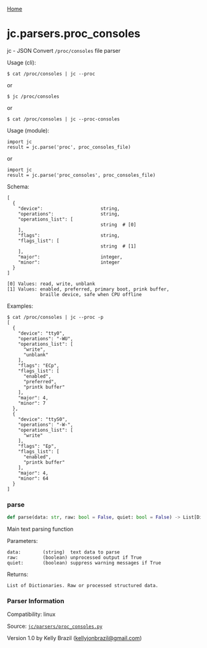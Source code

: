 [Home](https://kellyjonbrazil.github.io/jc/)
<a id="jc.parsers.proc_consoles"></a>

# jc.parsers.proc\_consoles

jc - JSON Convert `/proc/consoles` file parser

Usage (cli):

    $ cat /proc/consoles | jc --proc

or

    $ jc /proc/consoles

or

    $ cat /proc/consoles | jc --proc-consoles

Usage (module):

    import jc
    result = jc.parse('proc', proc_consoles_file)

or

    import jc
    result = jc.parse('proc_consoles', proc_consoles_file)

Schema:

    [
      {
        "device":                     string,
        "operations":                 string,
        "operations_list": [
                                      string  # [0]
        ],
        "flags":                      string,
        "flags_list": [
                                      string  # [1]
        ],
        "major":                      integer,
        "minor":                      integer
      }
    ]

    [0] Values: read, write, unblank
    [1] Values: enabled, preferred, primary boot, prink buffer,
                braille device, safe when CPU offline

Examples:

    $ cat /proc/consoles | jc --proc -p
    [
      {
        "device": "tty0",
        "operations": "-WU",
        "operations_list": [
          "write",
          "unblank"
        ],
        "flags": "ECp",
        "flags_list": [
          "enabled",
          "preferred",
          "printk buffer"
        ],
        "major": 4,
        "minor": 7
      },
      {
        "device": "ttyS0",
        "operations": "-W-",
        "operations_list": [
          "write"
        ],
        "flags": "Ep",
        "flags_list": [
          "enabled",
          "printk buffer"
        ],
        "major": 4,
        "minor": 64
      }
    ]

<a id="jc.parsers.proc_consoles.parse"></a>

### parse

```python
def parse(data: str, raw: bool = False, quiet: bool = False) -> List[Dict]
```

Main text parsing function

Parameters:

    data:        (string)  text data to parse
    raw:         (boolean) unprocessed output if True
    quiet:       (boolean) suppress warning messages if True

Returns:

    List of Dictionaries. Raw or processed structured data.

### Parser Information
Compatibility:  linux

Source: [`jc/parsers/proc_consoles.py`](https://github.com/kellyjonbrazil/jc/blob/master/jc/parsers/proc_consoles.py)

Version 1.0 by Kelly Brazil (kellyjonbrazil@gmail.com)
